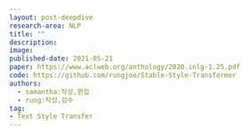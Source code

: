 ```yaml
---
layout: post-deepdive
research-area: NLP
title: ""
description:
image:
published-date: 2021-05-21
paper: https://www.aclweb.org/anthology/2020.inlg-1.25.pdf
code: https://github.com/rungjoo/Stable-Style-Transformer
authors:
  - samantha:작성,편집
  - rung:작성,감수
tag:
- Text Style Transfer
---
```

